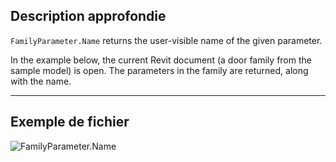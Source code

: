 ## Description approfondie
`FamilyParameter.Name` returns the user-visible name of the given parameter.

In the example below, the current Revit document (a door family from the sample model) is open. The parameters in the family are returned, along with the name.
___
## Exemple de fichier

![FamilyParameter.Name](./Revit.Elements.FamilyParameter.Name_img.jpg)

